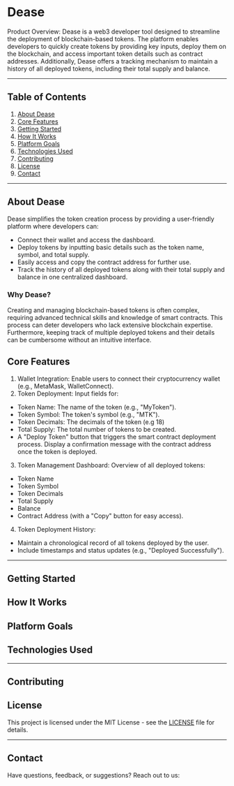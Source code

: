 # Dease
Product Overview:
Dease is a web3 developer tool designed to streamline the deployment of blockchain-based tokens. The platform enables developers to quickly create tokens by providing key inputs, deploy them on the blockchain, and access important token details such as contract addresses. Additionally, Dease offers a tracking mechanism to maintain a history of all deployed tokens, including their total supply and balance.

---

## Table of Contents

1. [About Dease](#about-dease)
2. [Core Features](#core-features)
3. [Getting Started](#getting-started)
4. [How It Works](#how-it-works)
5. [Platform Goals](#platform-goals)
6. [Technologies Used](#technologies-used)
7. [Contributing](#contributing)
8. [License](#license)
9. [Contact](#contact)

---

## About Dease
Dease simplifies the token creation process by providing a user-friendly platform where developers can:
- Connect their wallet and access the dashboard.
- Deploy tokens by inputting basic details such as the token name, symbol, and total supply.
- Easily access and copy the contract address for further use.
- Track the history of all deployed tokens along with their total supply and balance in one centralized dashboard.




### Why Dease?

Creating and managing blockchain-based tokens is often complex, requiring advanced technical skills and knowledge of smart contracts. This process can deter developers who lack extensive blockchain expertise. Furthermore, keeping track of multiple deployed tokens and their details can be cumbersome without an intuitive interface.


## Core Features
1. Wallet Integration:
Enable users to connect their cryptocurrency wallet (e.g., MetaMask, WalletConnect).
2. Token Deployment:
Input fields for:
- Token Name: The name of the token (e.g., "MyToken").
- Token Symbol: The token's symbol (e.g., "MTK").
- Token Decimals: The decimals of the token (e.g 18)
- Total Supply: The total number of tokens to be created.
- A "Deploy Token" button that triggers the smart contract deployment process.
Display a confirmation message with the contract address once the token is deployed.
3. Token Management Dashboard:
Overview of all deployed tokens:
- Token Name
- Token Symbol
- Token Decimals
- Total Supply
- Balance
- Contract Address (with a "Copy" button for easy access).
4. Token Deployment History:
- Maintain a chronological record of all tokens deployed by the user.
- Include timestamps and status updates (e.g., "Deployed Successfully").



---

## Getting Started




## How It Works



## Platform Goals



## Technologies Used


---

## Contributing



## License

This project is licensed under the MIT License - see the [LICENSE](./LICENSE) file for details.

---

## Contact

Have questions, feedback, or suggestions? Reach out to us:

